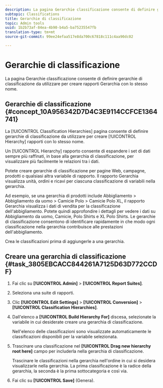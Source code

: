```yaml
---
description: La pagina Gerarchie classificazione consente di definire gerarchie di classificazione da utilizzare per creare rapporti Gerarchia con lo stesso nome.
subtopic: Classifications
title: Gerarchie di classificazione
topic: Admin tools
uuid: 1b2b73af-84ea-4b90-b4a5-ba75235547fb
translation-type: tm+mt
source-git-commit: 99ee24efaa517e8da700c67818c111c4aa90dc02

---
```



# Gerarchie di classificazione

La pagina Gerarchie classificazione consente di definire gerarchie di classificazione da utilizzare per creare rapporti Gerarchia con lo stesso nome.

## Gerarchie di classificazione {#concept_10A956342D7D4C3E9114CCFCE1364741}

La [!UICONTROL Classification Hierarchies] pagina consente di definire gerarchie di classificazione da utilizzare per creare [!UICONTROL Hierarchy] rapporti con lo stesso nome.

Un [!UICONTROL Hierarchy] rapporto consente di espandere i set di dati sempre più raffinati, in base alla gerarchia di classificazione, per visualizzare più facilmente le relazioni tra i dati.

Potete creare gerarchie di classificazione per pagine Web, campagne, prodotti o qualsiasi altra variabile di rapporto. Il rapporto Gerarchia visualizza unità, ordini e ricavi per ciascuna classificazione di variabili nella gerarchia.

Ad esempio, se una gerarchia di prodotti include Abbigliamento &gt; Abbigliamento da uomo &gt; Camicie Polo &gt; Camicie Polo XL, il rapporto Gerarchia visualizza i dati di vendita per la classificazione dell'abbigliamento. Potete quindi approfondire i dettagli per vedere i dati su Abbigliamento da uomo, Camicie, Polo Shirts e XL Polo Shirts. Le gerarchie di classificazione consentono di identificare rapidamente in che modo ogni classificazione nella gerarchia contribuisce alle prestazioni dell'abbigliamento.

Crea le classificazioni prima di aggiungerle a una gerarchia.

## Creare una gerarchia di classificazione {#task_3805EBCACC844261A7125D63D772CCDF}

<!-- 

t_classification_heirarchy.xml

 -->

1. Fai clic su **[!UICONTROL Admin]** &gt; **[!UICONTROL Report Suites]**.
1. Seleziona una suite di rapporti.
1. Clic **[!UICONTROL Edit Settings]** &gt; **[!UICONTROL Conversion]** &gt; **[!UICONTROL Classification Hierarchies]**.
1. Dall'elenco a **[!UICONTROL Build Hierarchy For]** discesa, selezionate la variabile in cui desiderate creare una gerarchia di classificazione.

   Nell'elenco delle classificazioni sono visualizzate automaticamente le classificazioni disponibili per la variabile selezionata.
1. Trascinare una classificazione nel **[!UICONTROL Drag new hierarchy root here]** campo per includerla nella gerarchia di classificazione.

   Trascinare le classificazioni nella gerarchia nell'ordine in cui si desidera visualizzarle nella gerarchia. La prima classificazione è la radice della gerarchia, la seconda è la prima sottocategoria e così via.
1. Fai clic su **[!UICONTROL Save]** (Genera).
